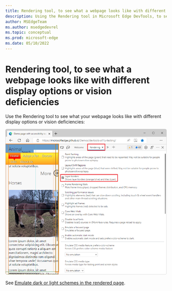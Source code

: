 ```yaml
---
title: Rendering tool, to see what a webpage looks like with different display options or vision deficiencies
description: Using the Rendering tool in Microsoft Edge DevTools, to see what a webpage looks like with different display options or vision deficiencies.
author: MSEdgeTeam
ms.author: msedgedevrel
ms.topic: conceptual
ms.prod: microsoft-edge
ms.date: 05/10/2022
---
```

# Rendering tool, to see what a webpage looks like with different display options or vision deficiencies

Use the Rendering tool to see what your webpage looks like with different display options or vision deficiencies:

![The Rendering tool, with the 'Layer borders' checkbox selected](./rendering-tool-images/rendering-tool.png)

See [Emulate dark or light schemes in the rendered page](../accessibility/preferred-color-scheme-simulation.md).
